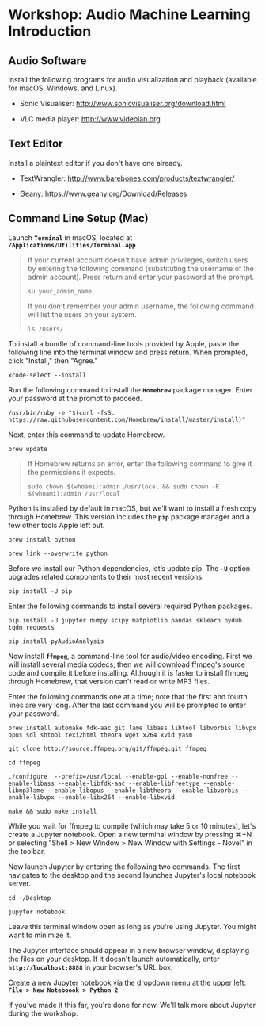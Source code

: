 # Workshop: Audio Machine Learning Introduction

## Audio Software

Install the following programs for audio visualization and playback (available for macOS, Windows, and Linux).

- Sonic Visualiser: http://www.sonicvisualiser.org/download.html

- VLC media player: http://www.videolan.org


## Text Editor

Install a plaintext editor if you don't have one already.

- TextWrangler: http://www.barebones.com/products/textwrangler/

- Geany: https://www.geany.org/Download/Releases


## Command Line Setup (Mac)

Launch **`Terminal`** in macOS, located at **`/Applications/Utilities/Terminal.app`**

> If your current account doesn't have admin privileges, switch users by entering the following command (substituting the username of the admin account). Press return and enter your password at the prompt.
>
>    `su your_admin_name`
>
> If you don't remember your admin username, the following command will list the users on your system.
>
>    `ls /Users/`

To install a bundle of command-line tools provided by Apple, paste the following line into the terminal window and press return. When prompted, click "Install," then "Agree."

    xcode-select --install

Run the following command to install the **`Homebrew`** package manager. Enter your password at the prompt to proceed.

    /usr/bin/ruby -e "$(curl -fsSL https://raw.githubusercontent.com/Homebrew/install/master/install)"

Next, enter this command to update Homebrew.

    brew update

> If Homebrew returns an error, enter the following command to give it the permissions it expects.
>
>    `sudo chown $(whoami):admin /usr/local && sudo chown -R $(whoami):admin /usr/local`

Python is installed by default in macOS, but we’ll want to install a fresh copy through Homebrew. This version includes the **`pip`** package manager and a few other tools Apple left out.

```
brew install python

brew link --overwrite python
```

Before we install our Python dependencies, let’s update pip. The **`-U`** option upgrades related components to their most recent versions.

```
pip install -U pip
```

Enter the following commands to install several required Python packages.

```
pip install -U jupyter numpy scipy matplotlib pandas sklearn pydub tqdm requests

pip install pyAudioAnalysis
```


Now install **`ffmpeg`**, a command-line tool for audio/video encoding. First we will install several media codecs, then we will download ffmpeg's source code and compile it before installing. Although it is faster to install ffmpeg through Homebrew, that version can't read or write MP3 files.

Enter the following commands one at a time; note that the first and fourth lines are very long. After the last command you will be prompted to enter your password.

```
brew install automake fdk-aac git lame libass libtool libvorbis libvpx opus sdl shtool texi2html theora wget x264 xvid yasm

git clone http://source.ffmpeg.org/git/ffmpeg.git ffmpeg

cd ffmpeg

./configure  --prefix=/usr/local --enable-gpl --enable-nonfree --enable-libass --enable-libfdk-aac --enable-libfreetype --enable-libmp3lame --enable-libopus --enable-libtheora --enable-libvorbis --enable-libvpx --enable-libx264 --enable-libxvid

make && sudo make install
```

While you wait for ffmpeg to compile (which may take 5 or 10 minutes), let's create a Jupyter notebook. Open a new terminal window by pressing  ⌘+N or selecting "Shell > New Window > New Window with Settings - Novel" in the toolbar.

Now launch Jupyter by entering the following two commands. The first navigates to the desktop and the second launches Jupyter's local notebook server.

```
cd ~/Desktop

jupyter notebook
```

Leave this terminal window open as long as you're using Jupyter. You might want to minimize it.

The Jupyter interface should appear in a new browser window, displaying the files on your desktop. If it doesn't launch automatically, enter **`http://localhost:8888`** in your browser's URL box.

Create a new Jupyter notebook via the dropdown menu at the upper left: **`File > New Noteboook > Python 2`**

If you've made it this far, you're done for now. We'll talk more about Jupyter during the workshop.
